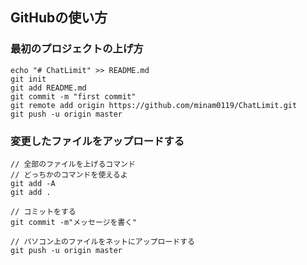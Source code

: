 ## GitHubの使い方

### 最初のプロジェクトの上げ方

```
echo "# ChatLimit" >> README.md
git init
git add README.md
git commit -m "first commit"
git remote add origin https://github.com/minam0119/ChatLimit.git
git push -u origin master
```

### 変更したファイルをアップロードする

```
// 全部のファイルを上げるコマンド
// どっちかのコマンドを使えるよ
git add -A
git add .
```

```
// コミットをする
git commit -m"メッセージを書く"
```

```
// パソコン上のファイルをネットにアップロードする
git push -u origin master
```